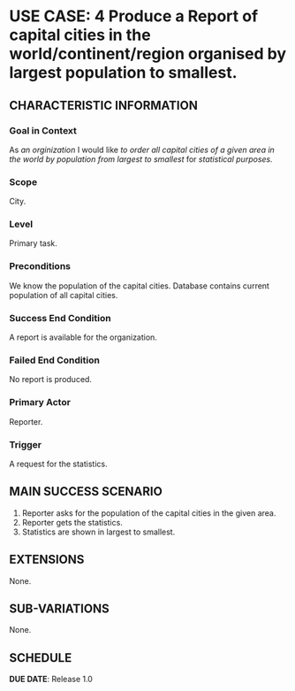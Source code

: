 # USE CASE: 4 Produce a Report of capital cities in the world/continent/region organised by largest population to smallest.

## CHARACTERISTIC INFORMATION

### Goal in Context

As *an orginization* I would like *to order all capital cities of a given area in the world by population from largest to smallest* for *statistical purposes.*

### Scope

City.

### Level

Primary task.

### Preconditions

We know the population of the capital cities.  Database contains current population of all capital cities.

### Success End Condition

A report is available for the organization.

### Failed End Condition

No report is produced.

### Primary Actor

Reporter.

### Trigger

A request for the statistics.

## MAIN SUCCESS SCENARIO

1. Reporter asks for the population of the capital cities in the given area.
2. Reporter gets the statistics.
3. Statistics are shown in largest to smallest.

## EXTENSIONS

None.

## SUB-VARIATIONS

None.

## SCHEDULE

**DUE DATE**: Release 1.0